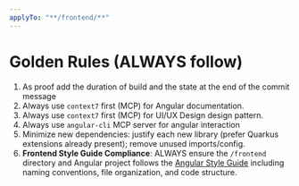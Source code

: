 ```yaml
---
applyTo: "**/frontend/**"
---
```


# Golden Rules (ALWAYS follow)
1. As proof add the duration of build and the state at the end of the commit message
2. Always use `context7` first (MCP) for Angular documentation.
3. Always use `context7` first (MCP) for UI/UX Design design pattern.
4. Always use `angular-cli` MCP server for angular interaction
5. Minimize new dependencies: justify each new library (prefer Quarkus extensions already present); remove unused imports/config.
6. **Frontend Style Guide Compliance**: ALWAYS ensure the `/frontend` directory and Angular project follows the [Angular Style Guide](https://angular.dev/style-guide) including naming conventions, file organization, and code structure.